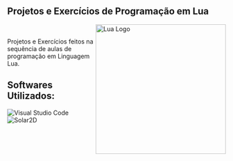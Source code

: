 ## Projetos e Exercícios de Programação em Lua

<div>
    <img src="https://upload.wikimedia.org/wikipedia/commons/c/cf/Lua-Logo.svg" alt="Lua Logo" min-width="300px" max-width="300px" width="300px" align="right">
<br>
  <p align="left">
    Projetos e Exercícios feitos na sequência de aulas de programação em Linguagem Lua.
  </p>
</div>

<h2 align="left">
  Softwares Utilizados:
</h2>

![Visual Studio Code](https://img.shields.io/badge/Visual_Studio_Code-0078D4?style=for-the-badge&logo=visual%20studio%20code&logoColor=white)
![Solar2D](https://img.shields.io/badge/Solar_2D-F96F29?style=for-the-badge&logo=coronaengine&logoColor=fff)
